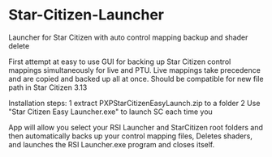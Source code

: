 # Star-Citizen-Launcher
Launcher for Star Citizen with auto control mapping backup and shader delete

First attempt at easy to use GUI for backing up Star Citizen control mappings simultaneously for live and PTU.  Live mappings take precedence and are copied and backed up all at once.  Should be compatible for new file path in Star Citizen 3.13 

Installation steps:
1 extract PXPStarCitizenEasyLaunch.zip to a folder
2 Use "Star Citizen Easy Launcher.exe" to launch SC each time you 

App will allow you select your RSI Launcher and StarCitizen root folders and then automatically backs up your control mapping files, Deletes shaders, and launches the RSI Launcher.exe program and closes itself.  
